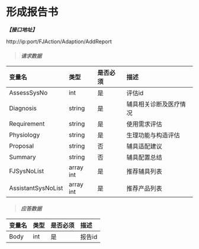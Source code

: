 # 形成报告书

_**【接口地址】**_

http://ip:port/FJAction/Adaption/AddReport

> #### _请求数据_

| 变量名 | 类型 | 是否必须 | 描述 |
| :--- | :--- | :--- | :--- |
| AssessSysNo | int | 是 | 评估id |
| Diagnosis | string | 是 | 辅具相关诊断及医疗情况 |
| Requirement | string | 是 | 使用需求评估 |
| Physiology | string | 是 | 生理功能与构造评估 |
| Proposal | string | 否 | 辅具适配建议 |
| Summary | string | 否 | 辅具配置总结 |
| FJSysNoList | array int | 是 | 推荐辅具列表 |
| AssistantSysNoList | array int | 是 | 推荐产品列表 |

> #### _应答数据_

| 变量名 | 类型 | 是否必须 | 描述 |
| :--- | :--- | :--- | :--- |
| Body | int | 是 | 报告id |